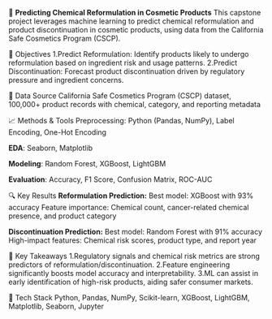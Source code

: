 🚿 **Predicting Chemical Reformulation in Cosmetic Products**
This capstone project leverages machine learning to predict chemical reformulation and product discontinuation in cosmetic products, using data from the California Safe Cosmetics Program (CSCP).

🎯 Objectives
1.Predict Reformulation: Identify products likely to undergo reformulation based on ingredient risk and usage patterns.
2.Predict Discontinuation: Forecast product discontinuation driven by regulatory pressure and ingredient concerns.

🧪 Data Source
California Safe Cosmetics Program (CSCP) dataset, 100,000+ product records with chemical, category, and reporting metadata

📈 Methods & Tools
Preprocessing: Python (Pandas, NumPy), Label Encoding, One-Hot Encoding

**EDA**: Seaborn, Matplotlib

**Modeling**: Random Forest, XGBoost, LightGBM

**Evaluation**: Accuracy, F1 Score, Confusion Matrix, ROC-AUC

🔍 Key Results
**Reformulation Prediction:**
Best model: XGBoost with 93% accuracy
Feature importance: Chemical count, cancer-related chemical presence, and product category

**Discontinuation Prediction:**
Best model: Random Forest with 91% accuracy
High-impact features: Chemical risk scores, product type, and report year

📌 Key Takeaways
1.Regulatory signals and chemical risk metrics are strong predictors of reformulation/discontinuation.
2.Feature engineering significantly boosts model accuracy and interpretability.
3.ML can assist in early identification of high-risk products, aiding safer consumer markets.

🔧 Tech Stack
Python, Pandas, NumPy, Scikit-learn, XGBoost, LightGBM, Matplotlib, Seaborn, Jupyter

